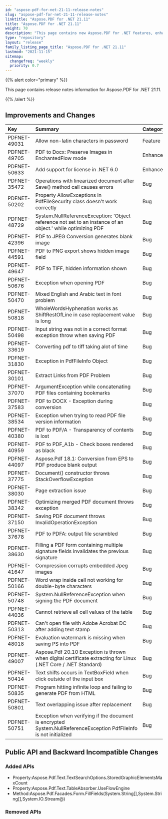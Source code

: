 ```yaml
---
id: "aspose-pdf-for-net-21-11-release-notes"
slug: "aspose-pdf-for-net-21-11-release-notes"
linktitle: "Aspose.PDF for .NET 21.11"
title: "Aspose.PDF for .NET 21.11"
weight: 70
description: "This page contains new Aspose.PDF for .NET features, enhancement, and bug fixes in 2021, version 21.11."
type: "repository"
layout: "release"
family_listing_page_title: "Aspose.PDF for .NET 21.11"
lastmod: "2021-11-15"
sitemap:
  changefreq: "weekly"
  priority: 0.7
---
```


{{% alert color="primary" %}}

This page contains release notes information for Aspose.PDF for .NET 21.11.

{{% /alert %}} 

## Improvements and Changes

|**Key**|**Summary**|**Category**|
| :- | :- | :- |
|PDFNET-49031|Allow non-latin characters in password|Feature|
|PDFNET-49705|PDF to Docx: Preserve Images in EnchantedFlow mode|Enhancement|
|PDFNET-50633|Add support for license in .NET 6.0|Enhancement|
|PDFNET-35472|Operations with linearized document after Save() method call causes errors|Bug|
|PDFNET-50202|Property AllowExceptions in PdfFileSecurity class doesn't work correctly|Bug|
|PDFNET-48729|System.NullReferenceException: 'Object reference not set to an instance of an object.' while optimizing PDF|Bug|
|PDFNET-42396|PDF to JPEG Conversion generates blank image|Bug|
|PDFNET-44591|PDF to PNG export shows hidden image field|Bug|
|PDFNET-49647|PDF to TIFF, hidden information shown|Bug|
|PDFNET-50676|Exception when opening PDF|Bug|
|PDFNET-50470|Mixed English and Arabic text in font problem|Bug|
|PDFNET-50818|WholeWordsHyphenation works as ShiftRestOfLine in case replacement value is long|Bug|
|PDFNET-50498|Input string was not in a correct format exception throw when saving PDF|Bug|
|PDFNET-33619|Converting pdf to tiff taking alot of time|Bug|
|PDFNET-31830|Exception in PdfFileInfo Object|Bug|
|PDFNET-30101|Extract Links from PDF Problem|Bug|
|PDFNET-37070|ArgumentException while concatenating PDF files containing bookmarks|Bug|
|PDFNET-37583|PDF to DOCX - Exception during conversion|Bug|
|PDFNET-38534|Exception when trying to read PDF file version information|Bug|
|PDFNET-40380|PDF to PDF/A - Transparency of contents is lost|Bug|
|PDFNET-40959|PDF to PDF_A1b - Check boxes rendered as black|Bug|
|PDFNET-44097|Aspose.Pdf 18.1: Conversion from EPS to PDF produce blank output|Bug|
|PDFNET-37775|Document() constructor throws StackOverflowException|Bug|
|PDFNET-38030|Page extraction issue|Bug|
|PDFNET-38342|Optimizing merged PDF document throws exception|Bug|
|PDFNET-37150|Saving PDF document throws InvalidOperationException|Bug|
|PDFNET-37678|PDF to PDFA: output file scrambled|Bug|
|PDFNET-38630|Filling a PDF form containing multiple signature fields invalidates the previous signature|Bug|
|PDFNET-41647|Compression corrupts embedded Jpeg images|Bug|
|PDFNET-50166|Word wrap inside cell not working for double-byte characters|Bug|
|PDFNET-50748|System.NullReferenceException when signing the PDF document|Bug|
|PDFNET-44036|Cannot retrieve all cell values of the table|Bug|
|PDFNET-50313|Can't open file with Adobe Acrobat DC after adding text stamp|Bug|
|PDFNET-48018|Evaluation watermark is missing when saving PS into PDF|Bug|
|PDFNET-49007|Aspose.Pdf 20.10 Exception is thrown when digital certificate extracting for Linux (.NET Core / .NET Standard)|Bug|
|PDFNET-50414|Text shifts occurs in TextBoxField when click outside of the input box|Bug|
|PDFNET-50835|Program hitting infinite loop and failing to generate PDF from HTML|Bug|
|PDFNET-50801|Text overlapping issue after replacement|Bug|
|PDFNET-50751|Exception when verifying if the document is encrypted System.NullReferenceException PdfFileInfo is not initialized|Bug|

## Public API and Backward Incompatible Changes

### Added APIs

* Property:Aspose.Pdf.Text.TextSearchOptions.StoredGraphicElementsMaxCount
* Property:Aspose.Pdf.Text.TableAbsorber.UseFlowEngine
* Method:Aspose.Pdf.Facades.Form.FillFields(System.String[],System.String[],System.IO.Stream@)

### Removed APIs
